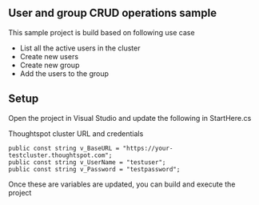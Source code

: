 ## User and group CRUD operations sample

This sample project is build based on following use case
 - List all the active users in the cluster
 - Create new users
 - Create new group
 - Add the users to the group

## Setup

Open the project in Visual Studio and update the following in StartHere.cs

Thoughtspot cluster URL and credentials

```
public const string v_BaseURL = "https://your-testcluster.thoughtspot.com";
public const string v_UserName = "testuser";
public const string v_Password = "testpassword";
```

Once these are variables are updated, you can build and execute the project